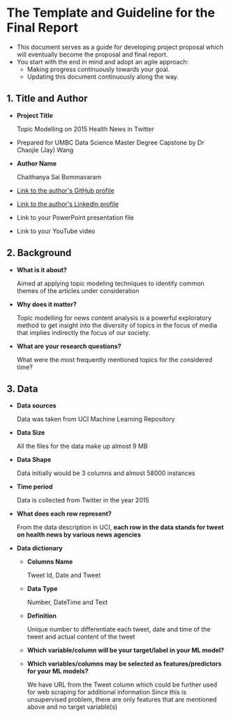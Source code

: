 # The Template and Guideline for the Final Report

- This document serves as a guide for developing project proposal which will eventually become the proposal and final report.
- You start with the end in mind and adopt an agile approach:
  - Making progress continuously towards your goal.
  - Updating this document continuously along the way.
 
## 1. Title and Author

- **Project Title**

  Topic Modelling on 2015 Health News in Twitter
- Prepared for UMBC Data Science Master Degree Capstone by Dr Chaojie (Jay) Wang
- **Author Name**

  Chaithanya Sai Bommavaram
- [Link to the author's GitHub profile](https://github.com/ChaithanyaSaiB)
- [Link to the author's LinkedIn profile](https://www.linkedin.com/in/chaithanya-sai-bommavaram/)
- Link to your PowerPoint presentation file
- Link to your YouTube video 
    
## 2. Background

- **What is it about?**

  Aimed at applying topic modeling techniques to identify common themes of the articles under consideration
- **Why does it matter?**

  Topic modelling for news content analysis is a powerful exploratory method to get insight into the diversity of topics in the focus of media that implies indirectly the focus of our society.
- **What are your research questions?**

  What were the most frequently mentioned topics for the considered time? 

## 3. Data 

- **Data sources**

  Data was taken from UCI Machine Learning Repository
- **Data Size**

  All the files for the data make up almost 9 MB
- **Data Shape**

  Data initially would be 3 columns and almost 58000 instances
- **Time period**

  Data is collected from Twitter in the year 2015
- **What does each row represent?**

  From the data description in UCI, **each row in the data stands for tweet on health news by various news agencies**
- **Data dictionary**
  - **Columns Name**

    Tweet Id, Date and Tweet
  - **Data Type**

    Number, DateTime and Text
  - **Definition**

    Unique number to differentiate each tweet, date and time of the tweet and actual content of the tweet
  - **Which variable/column will be your target/label in your ML model?**
  - **Which variables/columns may be selected as features/predictors for your ML models?**

    We have URL from the Tweet column which could be further used for web scraping for  additional information
    Since this is unsupervised problem, there are only features that are mentioned above and no target variable(s)
